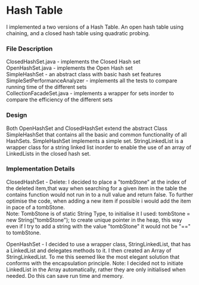 # Hash Table 
I implemented a two versions of a Hash Table. An open hash table using chaining, and a closed hash table using quadratic probing. 
 
### File Description

ClosedHashSet.java - implements the Closed Hash set\
OpenHashSet.java - implements the Open Hash set\
SimpleHashSet - an abstract class with basic hash set features\
SimpleSetPerformanceAnalyzer - implements all the tests to compare running time of the different sets\
CollectionFacadeSet.java - implements a wrapper for sets inorder to compare the efficiency of the
different sets


### Design

Both OpenHashSet and ClosedHashSet extend the abstract Class SimpleHashSet that contains all the basic and common functionality of all HashSets. SimpleHashSet implements a simple set.
StringLinkedList is a wrapper class for a string linked list inorder to enable the use of an
array of LinkedLists in the closed hash set.

### Implementation Details

ClosedHashSet - Delete: I decided to place a "tombStone" at the index of the deleted item,that way when searching for a given item in the table the contains
function would not run in to a null value and return false.
To further optimise the code,
                         when adding a new item if possible i would add the item in pace of a tombStone.\
                         Note: TombStone is of static String Type, to  initialise it I used:
                               tombStone = new String("tombStone"); to create unique pointer in the heap,
                               this way even if I try to add a string with the value "tombStone" it would not
                               be "==" to  tombStone.
                               
OpenHashSet  - I decided to use a wrapper class, StringLinkedList, that has a LinkedList<String>
and delegates methods to it. I then created an Array of StringLinkedList. To me this seemed like the most
elegant solution that conforms with the encapsulation principle.
Note: I decided not to initiate LinkedList in the Array automatically, rather they are only initialised
when needed. Do this can save run time and memory.

